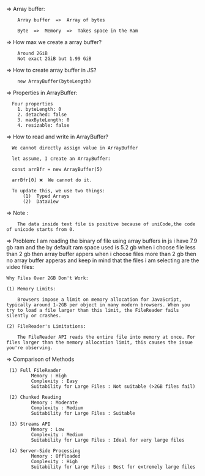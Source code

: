 =>   Array buffer:

        Array buffer  =>  Array of bytes

        Byte  =>  Memory  =>  Takes space in the Ram

=>  How max we create a array buffer?  

        Around 2GiB
        Not exact 2GiB but 1.99 GiB


=>  How to create array buffer in JS?

        new ArrayBuffer(byteLength)

=>  Properties in ArrayBuffer:

      Four properties
        1. byteLength: 0
        2. detached: false
        3. maxByteLength: 0
        4. resizable: false
   
=>  How to read and write in ArrayBuffer?

      We cannot directly assign value in ArrayBuffer

      let assume, I create an ArrayBuffer:

      const arrBfr = new ArrayBuffer(5)

      arrBfr[0] ❌  We cannot do it.

      To update this, we use two things:
          (1)  Typed Arrays
          (2)  DataView  


=>   Note :

        The data inside text file is positive because of uniCode,the code of unicode starts from 0.


=>  Problem:
           I am reading the binary of file using array buffers in js i have 7.9 gb ram and the by default ram space used is 5.2 gb when i choose file less than 2 gb then array buffer appers when i choose files more than 2 gb then no array buffer apperas and keep in mind that the files i am selecting are the video files:

    Why Files Over 2GB Don't Work:

    (1) Memory Limits:

        Browsers impose a limit on memory allocation for JavaScript, typically around 1-2GB per object in many modern browsers. When you try to load a file larger than this limit, the FileReader fails silently or crashes.

    (2) FileReader's Limitations:
      
        The FileReader API reads the entire file into memory at once. For files larger than the memory allocation limit, this causes the issue you're observing.


=>  Comparison of Methods
               	
     (1) Full FileReader	    
             Memory : High
             Complexity : Easy
             Suitability for Large Files : Not suitable (>2GB files fail)

     (2) Chunked Reading	    
             Memory : Moderate
             Complexity : Medium
             Suitability for Large Files : Suitable

     (3) Streams API	    
             Memory : Low
             Complexity : Medium
             Suitability for Large Files : Ideal for very large files

     (4) Server-Side Processing	    
             Memory : Offloaded
             Complexity : High
             Suitability for Large Files : Best for extremely large files